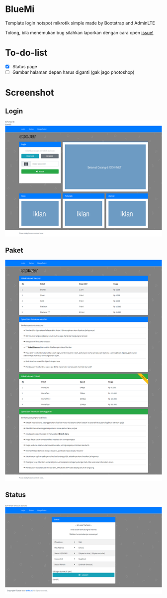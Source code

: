# BlueMi
Template login hotspot mikrotik simple made by Bootstrap and AdminLTE

Tolong, bila menemukan bug silahkan laporkan dengan cara open [issue!](https://github.com/troke12/BlueMi/issues)

# To-do-list
* [x] Status page
* [ ] Gambar halaman depan harus diganti  (gak jago photoshop)

# Screenshot
## Login
![screenshot](ss/login.png)

## Paket
![screenshot](ss/paket.png)

## Status
![screenshot](ss/status.png)
